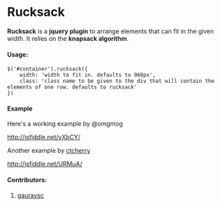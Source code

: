 # Rucksack

**Rucksack** is a **jquery plugin** to arrange elements that can fit in the given width. It relies on the **knapsack algorithm**.

#### Usage:

```
$('#container').rucksack({
    width: 'width to fit in. defaults to 960px',
    class: 'class name to be given to the div that will contain the elements of one row. defaults to rucksack'
})

```

#### Example

Here's a working example by @omgmog

http://jsfiddle.net/vXbCY/

Another example by [ctcherry](https://github.com/ctcherry)

http://jsfiddle.net/URMuA/

#### Contributors:

1) [gauravsc](https://github.com/gauravsc)